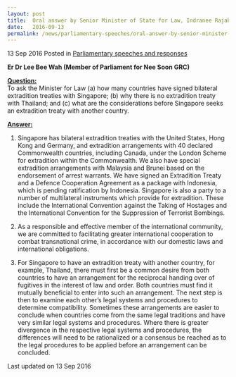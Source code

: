 ```yaml
---
layout: post
title:  Oral answer by Senior Minister of State for Law, Indranee Rajah, to Parliamentary Question on Extradition Treaties
date:   2016-09-13
permalink: /news/parliamentary-speeches/oral-answer-by-senior-minister-of-state-for-law--indranee-rajah-0
---
```



13 Sep 2016 Posted in [Parliamentary speeches and responses](/news/parliamentary-speeches)


**Er Dr Lee Bee Wah (Member of Parliament for Nee Soon GRC)**

**<u>Question:</u>**  
To ask the Minister for Law (a) how many countries have signed bilateral extradition treaties with Singapore; (b) why there is no extradition treaty with Thailand; and (c) what are the considerations before Singapore seeks an extradition treaty with another country.

**<u>Answer:</u>**  
1. Singapore has bilateral extradition treaties with the United States, Hong Kong and Germany, and extradition arrangements with 40 declared Commonwealth countries, including Canada, under the London Scheme for extradition within the Commonwealth. We also have special extradition arrangements with Malaysia and Brunei based on the endorsement of arrest warrants. We have signed an Extradition Treaty and a Defence Cooperation Agreement as a package with Indonesia, which is pending ratification by Indonesia. Singapore is also a party to a number of multilateral instruments which provide for extradition. These include the International Convention against the Taking of Hostages and the International Convention for the Suppression of Terrorist Bombings.

2. As a responsible and effective member of the international community, we are committed to facilitating greater international cooperation to combat transnational crime, in accordance with our domestic laws and international obligations. 

3. For Singapore to have an extradition treaty with another country, for example, Thailand, there must first be a common desire from both countries to have an arrangement for the reciprocal handing over of fugitives in the interest of law and order. Both countries must find it mutually beneficial to enter into such an arrangement. The next step is then to examine each other’s legal systems and procedures to determine compatibility. Sometimes these arrangements are easier to conclude when countries come from the same legal traditions and have very similar legal systems and procedures. Where there is greater divergence in the respective legal systems and procedures, the differences will need to be rationalized or a consensus be reached as to the legal procedures to be applied before an arrangement can be concluded.


<p class="right-side-updated">Last updated on 13 Sep 2016</p> 
